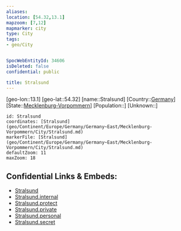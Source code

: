 ```yaml
---
aliases: 
location: [54.32,13.1]
mapzoom: [7,12] 
mapmarker: city 
type: City
tags:
- geo/City


SpocWebEntityId: 34606
isDeleted: false
confidential: public

title: Stralsund
---
```

[geo-lon::13.1]
[geo-lat::54.32]
[name::Stralsund]
[Country::[Germany](geo/Continent/Europe/Germany.md)]
[State::[Mecklenburg-Vorpommern](geo/Continent/Europe/Germany/Germany~East/Mecklenburg-Vorpommern.md)]
[Population::]
[Unknown::]


```leaflet
id: Stralsund
coordinates: [Stralsund](geo/Continent/Europe/Germany/Germany~East/Mecklenburg-Vorpommern/City/Stralsund.md)
markerFile: [Stralsund](geo/Continent/Europe/Germany/Germany~East/Mecklenburg-Vorpommern/City/Stralsund.md)
defaultZoom: 11 
maxZoom: 18
```


## Confidential Links & Embeds: 
- [Stralsund](../../../../../../../../_public/geo/Continent/Europe/Germany/Germany~East/Mecklenburg-Vorpommern/City/Stralsund.md) 
- [Stralsund.internal](../../../../../../../../_internal/geo/Continent/Europe/Germany/Germany~East/Mecklenburg-Vorpommern/City/Stralsund.internal.md) 
- [Stralsund.protect](../../../../../../../../_protect/geo/Continent/Europe/Germany/Germany~East/Mecklenburg-Vorpommern/City/Stralsund.protect.md) 
- [Stralsund.private](../../../../../../../../_private/geo/Continent/Europe/Germany/Germany~East/Mecklenburg-Vorpommern/City/Stralsund.private.md) 
- [Stralsund.personal](../../../../../../../../_personal/geo/Continent/Europe/Germany/Germany~East/Mecklenburg-Vorpommern/City/Stralsund.personal.md) 
- [Stralsund.secret](../../../../../../../../_secret/geo/Continent/Europe/Germany/Germany~East/Mecklenburg-Vorpommern/City/Stralsund.secret.md) 

